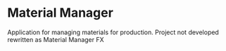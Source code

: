 # Material Manager

Application for managing materials for production. Project not developed rewritten as Material Manager FX 
